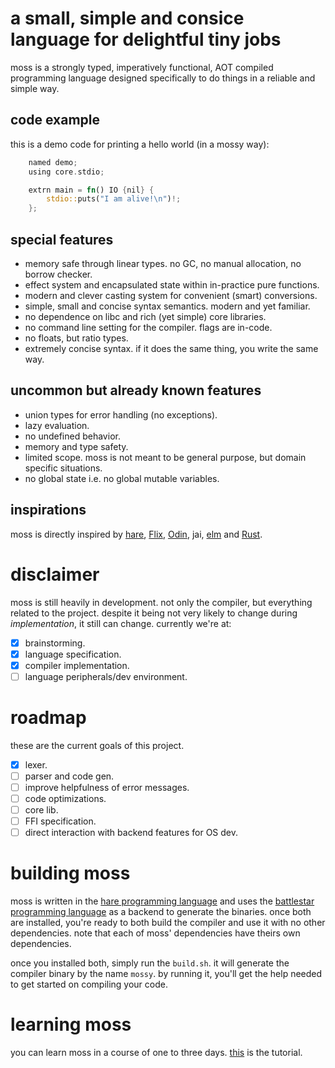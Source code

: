 # a small, simple and consice language for delightful tiny jobs
moss is a strongly typed, imperatively functional, AOT compiled programming language designed specifically to do things in a reliable and simple way.
## code example
this is a demo code for printing a hello world (in a mossy way):
```rust
    named demo;
    using core.stdio;

    extrn main = fn() IO {nil} {
        stdio::puts("I am alive!\n")!;
    };
```
## special features
- memory safe through linear types. no GC, no manual allocation, no borrow checker.
- effect system and encapsulated state within in-practice pure functions.
- modern and clever casting system for convenient (smart) conversions.
- simple, small and concise syntax semantics. modern and yet familiar.
- no dependence on libc and rich (yet simple) core libraries.
- no command line setting for the compiler. flags are in-code.
- no floats, but ratio types.
- extremely concise syntax. if it does the same thing, you write the same way.

## uncommon but already known features
- union types for error handling (no exceptions).
- lazy evaluation.
- no undefined behavior.
- memory and type safety.
- limited scope. moss is not meant to be general purpose, but domain specific situations.
- no global state i.e. no global mutable variables.

## inspirations
moss is directly inspired by [hare](https://harelang.org), [Flix](https://flix.dev/), [Odin](https://odin-lang.org), jai, [elm](https://elm-lang.org) and [Rust](https://rust-lang.org).

# disclaimer
moss is still heavily in development. not only the compiler, but everything related to the project. despite it being not very likely to change during _implementation_, it still can change. currently we're at:
- [x] brainstorming.
- [x] language specification.
- [x] compiler implementation.
- [ ] language peripherals/dev environment.

# roadmap
these are the current goals of this project.
- [x] lexer.
- [ ] parser and code gen.
- [ ] improve helpfulness of error messages.
- [ ] code optimizations.
- [ ] core lib.
- [ ] FFI specification.
- [ ] direct interaction with backend features for OS dev.

# building moss
moss is written in the [hare programming language](https://hare-lang.org) and uses the [battlestar programming language](https://github.com/xyproto/battlestar/) as a backend to generate the binaries. once both are installed, you're ready to both build the compiler and use it with no other dependencies. note that each of moss' dependencies have theirs own dependencies.

once you installed both, simply run the `build.sh`. it will generate the compiler binary by the name `mossy`. by running it, you'll get the help needed to get started on compiling your code.

# learning moss
you can learn moss in a course of one to three days. [this](doc/tut.md) is the tutorial.